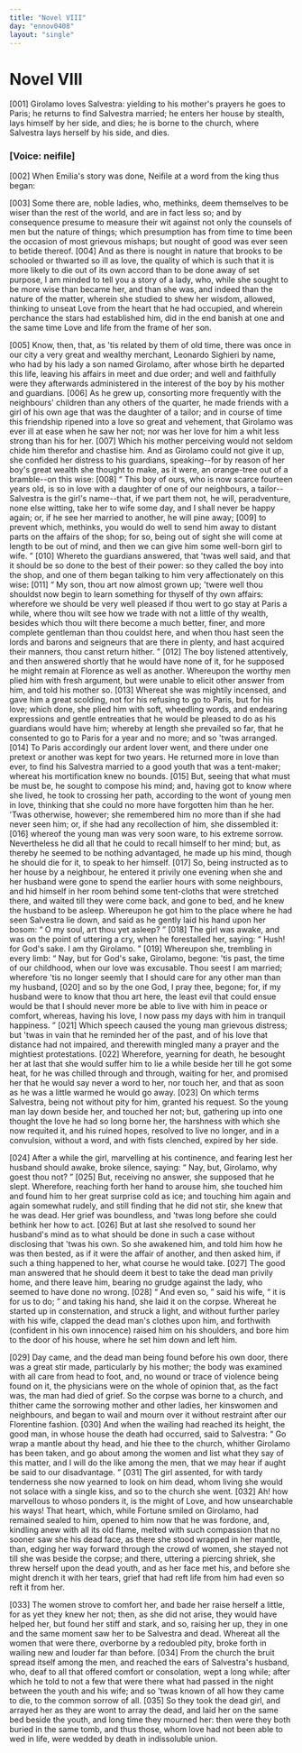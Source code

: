 ```yaml
---
title: "Novel VIII"
day: "ennov0408"
layout: "single"
---
```

<div id="nov0408" type="novella" who="neifile">
 <h1>
  Novel VIII
 </h1>
 <argument>
  <p>
   <a name="p04080001">
    [001]
   </a>
   Girolamo loves Salvestra: yielding to his mother's prayers
 he goes to Paris; he returns to find Salvestra
 married; he enters her house by stealth, lays himself
 by her side, and dies; he is borne to the church,
 where Salvestra lays herself by his side, and dies.
  </p>
 </argument>
 <p>
  <h3>
   [Voice: neifile]
  </h3>
 </p>
 <div3 type="commentary" who="author">
  <p>
   <a name="p04080002">
    [002]
   </a>
   When
   Emilia's story was done, Neifile at a word
	from the king thus began:
  </p>
 </div3>
 <div3 type="commentary" who="neifile">
  <p>
   <a name="p04080003">
    [003]
   </a>
   Some there are, noble ladies, who, methinks, deem
	themselves to be wiser than the rest of the world, and are in fact less
	so; and by consequence presume to measure their wit against not
	only the counsels of men but the nature of things; which presumption
	has from time to time been the occasion of most grievous mishaps;
	but nought of good was ever seen to betide thereof.
   <a name="p04080004">
    [004]
   </a>
   And
	as there is nought in nature that brooks to be schooled or thwarted
	so ill as love, the quality of which is such that it is more likely to die
	out of its own accord than to be done away of set purpose, I am
	minded to tell you a story of a lady, who, while she sought to be
	more wise than became her, and than she was, and indeed than the
	nature of the matter, wherein she studied to shew her wisdom, allowed,
	thinking to unseat Love from the heart that he had occupied, and
	wherein perchance the stars had established him, did in the end
	banish at one and the same time Love and life from the frame of
	her son.
  </p>
 </div3>
 <p>
  <a name="p04080005">
   [005]
  </a>
  Know, then, that, as 'tis related by them of old time, there was
 once in our city a very great and wealthy merchant, Leonardo
 Sighieri by name, who had by his lady a son named Girolamo, after
 whose birth he departed this life, leaving his affairs in meet and due
 order; and well and faithfully were they afterwards administered in
  the interest of the boy by his mother and guardians.
  <a name="p04080006">
   [006]
  </a>
  As he grew
 up, consorting more frequently with the neighbours' children than
 any others of the quarter, he made friends with a girl of his own
 age that was the daughter of a tailor; and in course of time this
 friendship ripened into a love so great and vehement, that Girolamo
 was ever ill at ease when he saw her not; nor was her love for him
 a whit less strong than his for her.
  <a name="p04080007">
   [007]
  </a>
  Which his mother perceiving
 would not seldom chide him therefor and chastise him. And as
 Girolamo could not give it up, she confided her distress to his
 guardians, speaking--for by reason of her boy's great wealth she
 thought to make, as it were, an orange-tree out of a bramble--on
 this wise:
  <a name="p04080008">
   [008]
  </a>
  <q direct="unspecified">
   This boy of ours, who is now scarce fourteen years
 old, is so in love with a daughter of one of our neighbours, a
 tailor--Salvestra
 is the girl's name--that, if we part them not, he will, peradventure,
 none else witting, take her to wife some day, and I shall
 never be happy again; or, if he see her married to another, he will
 pine away;
   <a name="p04080009">
    [009]
   </a>
   to prevent which, methinks, you would do well to send
 him away to distant parts on the affairs of the shop; for so, being
 out of sight she will come at length to be out of mind, and then we
 can give him some well-born girl to wife.
  </q>
  <a name="p04080010">
   [010]
  </a>
  Whereto the guardians
 answered, that 'twas well said, and that it should be so done to the
 best of their power: so they called the boy into the shop, and one
 of them began talking to him very affectionately on this wise:
  <a name="p04080011">
   [011]
  </a>
  <q direct="unspecified">
   My son, thou art now almost grown up; 'twere well thou shouldst
 now begin to learn something for thyself of thy own affairs: wherefore
 we should be very well pleased if thou wert to go stay at Paris
 a while, where thou wilt see how we trade with not a little of thy
 wealth, besides which thou wilt there become a much better, finer,
 and more complete gentleman than thou couldst here, and when
 thou hast seen the lords and barons and seigneurs that are there in
 plenty, and hast acquired their manners, thou canst return hither.
  </q>
  <a name="p04080012">
   [012]
  </a>
  The boy listened attentively, and then answered shortly that he
 would have none of it, for he supposed he might remain at Florence
 as well as another. Whereupon the worthy men plied him with fresh
 argument, but were unable to elicit other answer from him, and
 told his mother so.
  <a name="p04080013">
   [013]
  </a>
  Whereat she was mightily incensed, and gave
 him a great scolding, not for his refusing to go to Paris, but for his
 love; which done, she plied him with soft, wheedling words, and
  endearing expressions and gentle entreaties that he would be pleased
 to do as his guardians would have him; whereby at length she prevailed
 so far, that he consented to go to Paris for a year and no more;
 and so 'twas arranged.
  <a name="p04080014">
   [014]
  </a>
  To Paris accordingly our ardent lover went,
 and there under one pretext or another was kept for two years. He
 returned more in love than ever, to find his Salvestra married to a
 good youth that was a tent-maker; whereat his mortification knew
 no bounds.
  <a name="p04080015">
   [015]
  </a>
  But, seeing that what must be must be, he sought to
 compose his mind; and, having got to know where she lived, he
 took to crossing her path, according to the wont of young men in
 love, thinking that she could no more have forgotten him than he
 her. 'Twas otherwise, however; she remembered him no more
 than if she had never seen him; or, if she had any recollection of
 him, she dissembled it:
  <a name="p04080016">
   [016]
  </a>
  whereof the young man was very soon ware,
 to his extreme sorrow. Nevertheless he did all that he could to
 recall himself to her mind; but, as thereby he seemed to be nothing
 advantaged, he made up his mind, though he should die for it, to
 speak to her himself.
  <a name="p04080017">
   [017]
  </a>
  So, being instructed as to her house by a neighbour,
 he entered it privily one evening when she and her husband
 were gone to spend the earlier hours with some neighbours, and hid
 himself in her room behind some tent-cloths that were stretched
 there, and waited till they were come back, and gone to bed, and he
 knew the husband to be asleep. Whereupon he got him to the
 place where he had seen Salvestra lie down, and said as he gently
 laid his hand upon her bosom:
  <q direct="unspecified">
   O my soul, art thou yet asleep?
  </q>
  <a name="p04080018">
   [018]
  </a>
  The girl was awake, and was on the point of uttering a cry, when
 he forestalled her, saying:
  <q direct="unspecified">
   Hush! for God's sake. I am thy
 Girolamo.
  </q>
  <a name="p04080019">
   [019]
  </a>
  Whereupon she, trembling in every limb:
  <q direct="unspecified">
   Nay, but
 for God's sake, Girolamo, begone: 'tis past, the time of our childhood,
 when our love was excusable. Thou seest I am married;
 wherefore 'tis no longer seemly that I should care for any other man
 than my husband,
   <a name="p04080020">
    [020]
   </a>
   and so by the one God, I pray thee, begone; for,
 if my husband were to know that thou art here, the least evil that
 could ensue would be that I should never more be able to live with
 him in peace or comfort, whereas, having his love, I now pass my
 days with him in tranquil happiness.
  </q>
  <a name="p04080021">
   [021]
  </a>
  Which speech caused the
 young man grievous distress; but 'twas in vain that he reminded
 her of the past, and of his love that distance had not impaired, and
 therewith mingled many a prayer and the mightiest protestations.
  <a name="p04080022">
   [022]
  </a>
  Wherefore, yearning for death, he besought her at last that she would
 suffer him to lie a while beside her till he got some heat, for he was
 chilled through and through, waiting for her, and promised her that
 he would say never a word to her, nor touch her, and that as soon
 as he was a little warmed he would go away.
  <a name="p04080023">
   [023]
  </a>
  On which terms
 Salvestra, being not without pity for him, granted his request. So
 the young man lay down beside her, and touched her not; but,
 gathering up into one thought the love he had so long borne her,
 the harshness with which she now requited it, and his ruined hopes,
 resolved to live no longer, and in a convulsion, without a word, and
 with fists clenched, expired by her side.
 </p>
 <p>
  <a name="p04080024">
   [024]
  </a>
  After a while the girl, marvelling at his continence, and fearing
 lest her husband should awake, broke silence, saying:
  <q direct="unspecified">
   Nay, but,
 Girolamo, why goest thou not?
  </q>
  <a name="p04080025">
   [025]
  </a>
  But, receiving no answer, she
 supposed that he slept. Wherefore, reaching forth her hand to
 arouse him, she touched him and found him to her great surprise
 cold as ice; and touching him again and again somewhat rudely, and
 still finding that he did not stir, she knew that he was dead. Her
 grief was boundless, and 'twas long before she could bethink her how
 to act.
  <a name="p04080026">
   [026]
  </a>
  But at last she resolved to sound her husband's mind as to
 what should be done in such a case without disclosing that 'twas his
 own. So she awakened him, and told him how he was then bested,
 as if it were the affair of another, and then asked him, if such a thing
 happened to her, what course he would take.
  <a name="p04080027">
   [027]
  </a>
  The good man
 answered that he should deem it best to take the dead man privily
 home, and there leave him, bearing no grudge against the lady, who
 seemed to have done no wrong.
  <a name="p04080028">
   [028]
  </a>
  <q direct="unspecified">
   And even so,
  </q>
  said his wife,
  <q direct="unspecified">
   it
 is for us to do;
  </q>
  and taking his hand, she laid it on the corpse.
 Whereat he started up in consternation, and struck a light, and without
 further parley with his wife, clapped the dead man's clothes
 upon him, and forthwith (confident in his own innocence) raised
 him on his shoulders, and bore him to the door of his house, where
 he set him down and left him.
 </p>
 <p>
  <a name="p04080029">
   [029]
  </a>
  Day came, and the dead man being found before his own door,
 there was a great stir made, particularly by his mother; the body
 was examined with all care from head to foot, and, no wound or trace
 of violence being found on it, the physicians were on the whole of
 opinion that, as the fact was, the man had died of grief. So the corpse
 was borne to a church, and thither came the sorrowing mother and
  other ladies, her kinswomen and neighbours, and began to wail and
 mourn over it without restraint after our Florentine fashion.
  <a name="p04080030">
   [030]
  </a>
  And
 when the wailing had reached its height, the good man, in whose
 house the death had occurred, said to Salvestra:
  <q direct="unspecified">
   Go wrap a
 mantle about thy head, and hie thee to the church, whither Girolamo
 has been taken, and go about among the women and list what
 they say of this matter, and I will do the like among the men, that
 we may hear if aught be said to our disadvantage.
  </q>
  <a name="p04080031">
   [031]
  </a>
  The girl
 assented, for with tardy tenderness she now yearned to look on him
 dead, whom living she would not solace with a single kiss, and so to
 the church she went.
  <a name="p04080032">
   [032]
  </a>
  Ah! how marvellous to whoso ponders it, is
 the might of Love, and how unsearchable his ways! That heart,
 which, while Fortune smiled on Girolamo, had remained sealed to
 him, opened to him now that he was fordone, and, kindling anew
 with all its old flame, melted with such compassion that no sooner
 saw she his dead face, as there she stood wrapped in her mantle,
 than, edging her way forward through the crowd of women, she
 stayed not till she was beside the corpse; and there, uttering a piercing
 shriek, she threw herself upon the dead youth, and as her face
 met his, and before she might drench it with her tears, grief that had
 reft life from him had even so reft it from her.
 </p>
 <p>
  <a name="p04080033">
   [033]
  </a>
  The women strove to comfort her, and bade her raise herself a
 little, for as yet they knew her not; then, as she did not arise, they
 would have helped her, but found her stiff and stark, and so, raising
 her up, they in one and the same moment saw her to be Salvestra
 and dead. Whereat all the women that were there, overborne by
 a redoubled pity, broke forth in wailing new and louder far than
 before.
  <a name="p04080034">
   [034]
  </a>
  From the church the bruit spread itself among the men,
 and reached the ears of Salvestra's husband, who, deaf to all that
 offered comfort or consolation, wept a long while; after which he
 told to not a few that were there what had passed in the night
 between the youth and his wife; and so 'twas known of all how
 they came to die, to the common sorrow of all.
  <a name="p04080035">
   [035]
  </a>
  So they took the
 dead girl, and arrayed her as they are wont to array the dead, and
 laid her on the same bed beside the youth, and long time they
 mourned her: then were they both buried in the same tomb, and
 thus those, whom love had not been able to wed in life, were wedded
 by death in indissoluble union.
 </p>
</div>